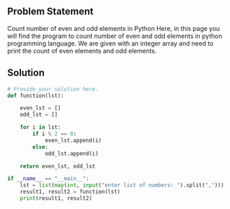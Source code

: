 ## Problem Statement 

Count number of even and odd elements in Python
Here, in this page you will find the program to count number of even and odd elements in python programming language. We are given with an integer array and need to print the count of even elements and odd elements.
## Solution

```python
# Provide your solution here.
def function(lst):

    even_lst = []
    odd_lst = []

    for i in lst:
        if i % 2 == 0:
            even_lst.append(i)
        else:
            odd_lst.append(i)

    return even_lst, odd_lst

if __name__ == "__main__":
    lst = list(map(int, input("enter list of numbers: ").split(",")))
    result1, result2 = function(lst)
    print(result1, result2)

